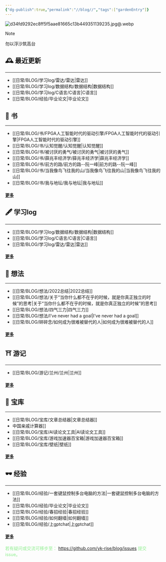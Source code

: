 ```yaml
---
{"dg-publish":true,"permalink":"//blog//","tags":["gardenEntry"]}
---
```


![d34fd9292ec8ff5f5aae81665c13b449351139235.jpg@.webp](/img/user/%E6%97%A5%E5%B8%B8/BLOG/d34fd9292ec8ff5f5aae81665c13b449351139235.jpg@.webp)


> [!NOTE] 
>  勿以浮沙筑高台

##  🕰  最近更新
---

-  [[日常/BLOG/学习log/雷达/雷达\|雷达]]
-  [[日常/BLOG/学习log/数据结构/数据结构\|数据结构]]
-  [[日常/BLOG/学习log/C语言/C语言\|C语言]]
-  [[日常/BLOG/经验/毕业论文\|毕业论文]]


## 📕  书                                                              
---

-  [[日常/BLOG/书/FPGA人工智能时代的驱动引擎/FPGA人工智能时代的驱动引擎\|FPGA人工智能时代的驱动引擎]]
-  [[日常/BLOG/书/认知觉醒/认知觉醒\|认知觉醒]]
-  [[日常/BLOG/书/被讨厌的勇气/被讨厌的勇气\|被讨厌的勇气]]
-  [[日常/BLOG/书/薛兆丰经济学/薛兆丰经济学\|薛兆丰经济学]]
-  [[日常/BLOG/书/前方的路/前方的路--阮一峰\|前方的路--阮一峰]]
-  [[日常/BLOG/书/当我像鸟飞往我的山/当我像鸟飞往我的山\|当我像鸟飞往我的山]]
-  [[日常/BLOG/书/我与地坛/我与地坛\|我与地坛]]
#### [更多](书.md)

## 🖋  学习log
---

-  [[日常/BLOG/学习log/数据结构/数据结构\|数据结构]]
-  [[日常/BLOG/学习log/C语言/C语言\|C语言]]
-  [[日常/BLOG/学习log/雷达/雷达\|雷达]]
#### [更多](学习log.md)

## 🧠  想法
---

-  [[日常/BLOG/想法/2022总结\|2022总结]]
- [[日常/BLOG/想法/关于“当你什么都不在乎的时候，就是你真正独立的时候”的思考\|关于“当你什么都不在乎的时候，就是你真正独立的时候”的思考]]
- [[日常/BLOG/想法/四气三力\|四气三力]]
-  [[日常/BLOG/想法/I’ve never had a goal\|I’ve never had a goal]]
- [[日常/BLOG/碎碎念/如何成为很难被替代的人\|如何成为很难被替代的人]]
#### [更多](想法.md)
## ⛩  游记
---

- [[日常/BLOG/游记/兰州/兰州\|兰州]]
#### [更多](游记.md)
## 👑  宝库
---

- [[日常/BLOG/宝库/文章总结器\|文章总结器]]
- 中国亲戚计算器]]
-  [[日常/BLOG/宝库/AI读论文工具\|AI读论文工具]]
-  [[日常/BLOG/宝库/游戏加速器百宝箱\|游戏加速器百宝箱]]
-  [[日常/BLOG/宝库/壁纸\|壁纸]]
#### [更多](宝库.md)
## 🕶  经验
---

- [[日常/BLOG/经验/一套键鼠控制多台电脑的方法\|一套键鼠控制多台电脑的方法]]
-  [[日常/BLOG/经验/毕业论文\|毕业论文]]
- [[日常/BLOG/经验/春招经验\|春招经验]]
-  [[日常/BLOG/经验/如何翻墙\|如何翻墙]]
- [[日常/BLOG/经验/上gptchat\|上gptchat]]
#### [更多](经验.md)



<font color=lightgreen> 若有疑问或交流可移步至： </font>https://github.com/yk-rise/blog/issues     <font color=lightgreen> 提交issue。</font>
